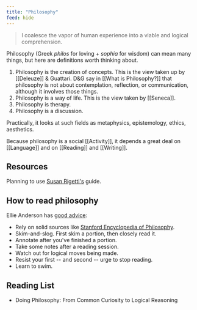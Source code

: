 ```yaml
---
title: "Philosophy"
feed: hide
---
```


> I coalesce the vapor of human experience into a viable and logical comprehension.

Philosophy (Greek _philos_ for loving + _sophia_ for wisdom) can mean many things, but here are definitions worth thinking about. 

1. Philosophy is the creation of concepts. This is the view taken up by [[Deleuze]] & Guattari. D&G say in [[What is Philosophy?]] that philosophy is not about contemplation, reflection, or communication, although it involves those things. 
2. Philosophy is a way of life. This is the view taken by [[Seneca]]. 
3. Philosophy is therapy.
4. Philosophy is a discussion.

Practically, it looks at such fields as metaphysics, epistemology, ethics, aesthetics. 

Because philosophy is a social [[Activity]], it depends a great deal on [[Language]] and on [[Reading]] and [[Writing]]. 


## Resources

Planning to use [Susan Rigetti's](https://www.susanrigetti.com/philosophy) guide. 

## How to read philosophy

Ellie Anderson has [good advice](https://www.youtube.com/watch?v=-Pj26s8u6Vo):

* Rely on solid sources like [Stanford Encyclopedia of Philosophy](https://plato.stanford.edu/index.html).
* Skim-and-slog. First skim a portion, then closely read it. 
* Annotate after you've finished a portion. 
* Take some notes after a reading session. 
* Watch out for logical moves being made. 
* Resist your first -- and second -- urge to stop reading. 
* Learn to swim. 


## Reading List

* Doing Philosophy: From Common Curiosity to Logical Reasoning